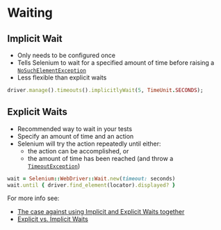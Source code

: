 # Waiting

## Implicit Wait

+ Only needs to be configured once
+ Tells Selenium to wait for a specified amount of time before raising a [`NoSuchElementException`](https://selenium.googlecode.com/git/docs/api/java/org/openqa/selenium/NoSuchElementException.html)
+ Less flexible than explicit waits

```ruby
driver.manage().timeouts().implicitlyWait(5, TimeUnit.SECONDS);
```

## Explicit Waits

+ Recommended way to wait in your tests
+ Specify an amount of time and an action
+ Selenium will try the action repeatedly until either:
  + the action can be accomplished, or
  + the amount of time has been reached (and throw a [`TimeoutException`](https://selenium.googlecode.com/svn/trunk/docs/api/java/org/openqa/selenium/TimeoutException.html))

```ruby
wait = Selenium::WebDriver::Wait.new(timeout: seconds)
wait.until { driver.find_element(locator).displayed? }
```

For more info see:

+ [The case against using Implicit and Explicit Waits together](http://stackoverflow.com/questions/15164742/combining-implicit-wait-and-explicit-wait-together-results-in-unexpected-wait-ti#answer-15174978)
+ [Explicit vs. Implicit Waits](http://elementalselenium.com/tips/47-waiting)
